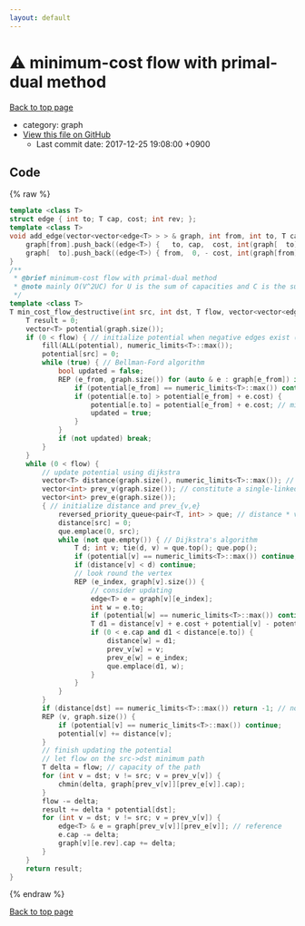 ```yaml
---
layout: default
---
```


<!-- mathjax config similar to math.stackexchange -->
<script type="text/javascript" async
  src="https://cdnjs.cloudflare.com/ajax/libs/mathjax/2.7.5/MathJax.js?config=TeX-MML-AM_CHTML">
</script>
<script type="text/x-mathjax-config">
  MathJax.Hub.Config({
    TeX: { equationNumbers: { autoNumber: "AMS" }},
    tex2jax: {
      inlineMath: [ ['$','$'] ],
      processEscapes: true
    },
    "HTML-CSS": { matchFontHeight: false },
    displayAlign: "left",
    displayIndent: "2em"
  });
</script>

<script type="text/javascript" src="https://cdnjs.cloudflare.com/ajax/libs/jquery/3.4.1/jquery.min.js"></script>
<script src="https://cdn.jsdelivr.net/npm/jquery-balloon-js@1.1.2/jquery.balloon.min.js" integrity="sha256-ZEYs9VrgAeNuPvs15E39OsyOJaIkXEEt10fzxJ20+2I=" crossorigin="anonymous"></script>
<script type="text/javascript" src="../../assets/js/copy-button.js"></script>
<link rel="stylesheet" href="../../assets/css/copy-button.css" />


# :warning: minimum-cost flow with primal-dual method
<a href="../../index.html">Back to top page</a>

* category: graph
* <a href="{{ site.github.repository_url }}/blob/master/graph/minimum-cost-flow.inc.cpp">View this file on GitHub</a>
    - Last commit date: 2017-12-25 19:08:00 +0900




## Code
{% raw %}
```cpp
template <class T>
struct edge { int to; T cap, cost; int rev; };
template <class T>
void add_edge(vector<vector<edge<T> > > & graph, int from, int to, T cap, T cost) {
    graph[from].push_back((edge<T>) {   to, cap,  cost, int(graph[  to].size())     });
    graph[  to].push_back((edge<T>) { from,  0, - cost, int(graph[from].size()) - 1 });
}
/**
 * @brief minimum-cost flow with primal-dual method
 * @note mainly O(V^2UC) for U is the sum of capacities and C is the sum of costs. and additional O(VE) if negative edges exist
 */
template <class T>
T min_cost_flow_destructive(int src, int dst, T flow, vector<vector<edge<T> > > & graph) {
    T result = 0;
    vector<T> potential(graph.size());
    if (0 < flow) { // initialize potential when negative edges exist (slow). you can remove this if unnecessary
        fill(ALL(potential), numeric_limits<T>::max());
        potential[src] = 0;
        while (true) { // Bellman-Ford algorithm
            bool updated = false;
            REP (e_from, graph.size()) for (auto & e : graph[e_from]) if (e.cap) {
                if (potential[e_from] == numeric_limits<T>::max()) continue;
                if (potential[e.to] > potential[e_from] + e.cost) {
                    potential[e.to] = potential[e_from] + e.cost; // min
                    updated = true;
                }
            }
            if (not updated) break;
        }
    }
    while (0 < flow) {
        // update potential using dijkstra
        vector<T> distance(graph.size(), numeric_limits<T>::max()); // minimum distance
        vector<int> prev_v(graph.size()); // constitute a single-linked-list represents the flow-path
        vector<int> prev_e(graph.size());
        { // initialize distance and prev_{v,e}
            reversed_priority_queue<pair<T, int> > que; // distance * vertex
            distance[src] = 0;
            que.emplace(0, src);
            while (not que.empty()) { // Dijkstra's algorithm
                T d; int v; tie(d, v) = que.top(); que.pop();
                if (potential[v] == numeric_limits<T>::max()) continue; // for unreachable nodes
                if (distance[v] < d) continue;
                // look round the vertex
                REP (e_index, graph[v].size()) {
                    // consider updating
                    edge<T> e = graph[v][e_index];
                    int w = e.to;
                    if (potential[w] == numeric_limits<T>::max()) continue;
                    T d1 = distance[v] + e.cost + potential[v] - potential[w]; // updated distance
                    if (0 < e.cap and d1 < distance[e.to]) {
                        distance[w] = d1;
                        prev_v[w] = v;
                        prev_e[w] = e_index;
                        que.emplace(d1, w);
                    }
                }
            }
        }
        if (distance[dst] == numeric_limits<T>::max()) return -1; // no such flow
        REP (v, graph.size()) {
            if (potential[v] == numeric_limits<T>::max()) continue;
            potential[v] += distance[v];
        }
        // finish updating the potential
        // let flow on the src->dst minimum path
        T delta = flow; // capacity of the path
        for (int v = dst; v != src; v = prev_v[v]) {
            chmin(delta, graph[prev_v[v]][prev_e[v]].cap);
        }
        flow -= delta;
        result += delta * potential[dst];
        for (int v = dst; v != src; v = prev_v[v]) {
            edge<T> & e = graph[prev_v[v]][prev_e[v]]; // reference
            e.cap -= delta;
            graph[v][e.rev].cap += delta;
        }
    }
    return result;
}

```
{% endraw %}

<a href="../../index.html">Back to top page</a>

